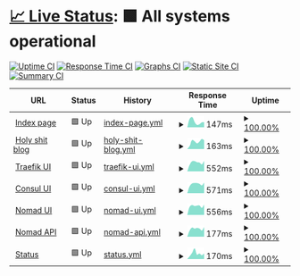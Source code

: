 # [📈 Live Status](https://status.iddqd.uk): <!--live status--> **🟩 All systems operational**

[![Uptime CI](https://github.com/iddqd-uk/status/workflows/Uptime%20CI/badge.svg)](https://github.com/iddqd-uk/status/actions?query=workflow%3A%22Uptime+CI%22)
[![Response Time CI](https://github.com/iddqd-uk/status/workflows/Response%20Time%20CI/badge.svg)](https://github.com/iddqd-uk/status/actions?query=workflow%3A%22Response+Time+CI%22)
[![Graphs CI](https://github.com/iddqd-uk/status/workflows/Graphs%20CI/badge.svg)](https://github.com/iddqd-uk/status/actions?query=workflow%3A%22Graphs+CI%22)
[![Static Site CI](https://github.com/iddqd-uk/status/workflows/Static%20Site%20CI/badge.svg)](https://github.com/iddqd-uk/status/actions?query=workflow%3A%22Static+Site+CI%22)
[![Summary CI](https://github.com/iddqd-uk/status/workflows/Summary%20CI/badge.svg)](https://github.com/iddqd-uk/status/actions?query=workflow%3A%22Summary+CI%22)

<!--start: status pages-->
<!-- This summary is generated by Upptime (https://github.com/upptime/upptime) -->
<!-- Do not edit this manually, your changes will be overwritten -->
<!-- prettier-ignore -->
| URL | Status | History | Response Time | Uptime |
| --- | ------ | ------- | ------------- | ------ |
| <img alt="" src="https://icons.duckduckgo.com/ip3/iddqd.uk.ico" height="13"> [Index page](https://iddqd.uk) | 🟩 Up | [index-page.yml](https://github.com/iddqd-uk/status/commits/HEAD/history/index-page.yml) | <details><summary><img alt="Response time graph" src="./graphs/index-page/response-time-week.png" height="20"> 147ms</summary><br><a href="https://status.iddqd.uk/history/index-page"><img alt="Response time 147" src="https://img.shields.io/endpoint?url=https%3A%2F%2Fraw.githubusercontent.com%2Fiddqd-uk%2Fstatus%2FHEAD%2Fapi%2Findex-page%2Fresponse-time.json"></a><br><a href="https://status.iddqd.uk/history/index-page"><img alt="24-hour response time 133" src="https://img.shields.io/endpoint?url=https%3A%2F%2Fraw.githubusercontent.com%2Fiddqd-uk%2Fstatus%2FHEAD%2Fapi%2Findex-page%2Fresponse-time-day.json"></a><br><a href="https://status.iddqd.uk/history/index-page"><img alt="7-day response time 147" src="https://img.shields.io/endpoint?url=https%3A%2F%2Fraw.githubusercontent.com%2Fiddqd-uk%2Fstatus%2FHEAD%2Fapi%2Findex-page%2Fresponse-time-week.json"></a><br><a href="https://status.iddqd.uk/history/index-page"><img alt="30-day response time 147" src="https://img.shields.io/endpoint?url=https%3A%2F%2Fraw.githubusercontent.com%2Fiddqd-uk%2Fstatus%2FHEAD%2Fapi%2Findex-page%2Fresponse-time-month.json"></a><br><a href="https://status.iddqd.uk/history/index-page"><img alt="1-year response time 140" src="https://img.shields.io/endpoint?url=https%3A%2F%2Fraw.githubusercontent.com%2Fiddqd-uk%2Fstatus%2FHEAD%2Fapi%2Findex-page%2Fresponse-time-year.json"></a></details> | <details><summary><a href="https://status.iddqd.uk/history/index-page">100.00%</a></summary><a href="https://status.iddqd.uk/history/index-page"><img alt="All-time uptime 100.00%" src="https://img.shields.io/endpoint?url=https%3A%2F%2Fraw.githubusercontent.com%2Fiddqd-uk%2Fstatus%2FHEAD%2Fapi%2Findex-page%2Fuptime.json"></a><br><a href="https://status.iddqd.uk/history/index-page"><img alt="24-hour uptime 100.00%" src="https://img.shields.io/endpoint?url=https%3A%2F%2Fraw.githubusercontent.com%2Fiddqd-uk%2Fstatus%2FHEAD%2Fapi%2Findex-page%2Fuptime-day.json"></a><br><a href="https://status.iddqd.uk/history/index-page"><img alt="7-day uptime 100.00%" src="https://img.shields.io/endpoint?url=https%3A%2F%2Fraw.githubusercontent.com%2Fiddqd-uk%2Fstatus%2FHEAD%2Fapi%2Findex-page%2Fuptime-week.json"></a><br><a href="https://status.iddqd.uk/history/index-page"><img alt="30-day uptime 100.00%" src="https://img.shields.io/endpoint?url=https%3A%2F%2Fraw.githubusercontent.com%2Fiddqd-uk%2Fstatus%2FHEAD%2Fapi%2Findex-page%2Fuptime-month.json"></a><br><a href="https://status.iddqd.uk/history/index-page"><img alt="1-year uptime 99.99%" src="https://img.shields.io/endpoint?url=https%3A%2F%2Fraw.githubusercontent.com%2Fiddqd-uk%2Fstatus%2FHEAD%2Fapi%2Findex-page%2Fuptime-year.json"></a></details>
| <img alt="" src="https://icons.duckduckgo.com/ip3/blog.iddqd.uk.ico" height="13"> [Holy shit blog](https://blog.iddqd.uk) | 🟩 Up | [holy-shit-blog.yml](https://github.com/iddqd-uk/status/commits/HEAD/history/holy-shit-blog.yml) | <details><summary><img alt="Response time graph" src="./graphs/holy-shit-blog/response-time-week.png" height="20"> 163ms</summary><br><a href="https://status.iddqd.uk/history/holy-shit-blog"><img alt="Response time 147" src="https://img.shields.io/endpoint?url=https%3A%2F%2Fraw.githubusercontent.com%2Fiddqd-uk%2Fstatus%2FHEAD%2Fapi%2Fholy-shit-blog%2Fresponse-time.json"></a><br><a href="https://status.iddqd.uk/history/holy-shit-blog"><img alt="24-hour response time 196" src="https://img.shields.io/endpoint?url=https%3A%2F%2Fraw.githubusercontent.com%2Fiddqd-uk%2Fstatus%2FHEAD%2Fapi%2Fholy-shit-blog%2Fresponse-time-day.json"></a><br><a href="https://status.iddqd.uk/history/holy-shit-blog"><img alt="7-day response time 163" src="https://img.shields.io/endpoint?url=https%3A%2F%2Fraw.githubusercontent.com%2Fiddqd-uk%2Fstatus%2FHEAD%2Fapi%2Fholy-shit-blog%2Fresponse-time-week.json"></a><br><a href="https://status.iddqd.uk/history/holy-shit-blog"><img alt="30-day response time 142" src="https://img.shields.io/endpoint?url=https%3A%2F%2Fraw.githubusercontent.com%2Fiddqd-uk%2Fstatus%2FHEAD%2Fapi%2Fholy-shit-blog%2Fresponse-time-month.json"></a><br><a href="https://status.iddqd.uk/history/holy-shit-blog"><img alt="1-year response time 134" src="https://img.shields.io/endpoint?url=https%3A%2F%2Fraw.githubusercontent.com%2Fiddqd-uk%2Fstatus%2FHEAD%2Fapi%2Fholy-shit-blog%2Fresponse-time-year.json"></a></details> | <details><summary><a href="https://status.iddqd.uk/history/holy-shit-blog">100.00%</a></summary><a href="https://status.iddqd.uk/history/holy-shit-blog"><img alt="All-time uptime 100.00%" src="https://img.shields.io/endpoint?url=https%3A%2F%2Fraw.githubusercontent.com%2Fiddqd-uk%2Fstatus%2FHEAD%2Fapi%2Fholy-shit-blog%2Fuptime.json"></a><br><a href="https://status.iddqd.uk/history/holy-shit-blog"><img alt="24-hour uptime 100.00%" src="https://img.shields.io/endpoint?url=https%3A%2F%2Fraw.githubusercontent.com%2Fiddqd-uk%2Fstatus%2FHEAD%2Fapi%2Fholy-shit-blog%2Fuptime-day.json"></a><br><a href="https://status.iddqd.uk/history/holy-shit-blog"><img alt="7-day uptime 100.00%" src="https://img.shields.io/endpoint?url=https%3A%2F%2Fraw.githubusercontent.com%2Fiddqd-uk%2Fstatus%2FHEAD%2Fapi%2Fholy-shit-blog%2Fuptime-week.json"></a><br><a href="https://status.iddqd.uk/history/holy-shit-blog"><img alt="30-day uptime 100.00%" src="https://img.shields.io/endpoint?url=https%3A%2F%2Fraw.githubusercontent.com%2Fiddqd-uk%2Fstatus%2FHEAD%2Fapi%2Fholy-shit-blog%2Fuptime-month.json"></a><br><a href="https://status.iddqd.uk/history/holy-shit-blog"><img alt="1-year uptime 100.00%" src="https://img.shields.io/endpoint?url=https%3A%2F%2Fraw.githubusercontent.com%2Fiddqd-uk%2Fstatus%2FHEAD%2Fapi%2Fholy-shit-blog%2Fuptime-year.json"></a></details>
| <img alt="" src="https://icons.duckduckgo.com/ip3/traefik.iddqd.uk.ico" height="13"> [Traefik UI](https://traefik.iddqd.uk) | 🟩 Up | [traefik-ui.yml](https://github.com/iddqd-uk/status/commits/HEAD/history/traefik-ui.yml) | <details><summary><img alt="Response time graph" src="./graphs/traefik-ui/response-time-week.png" height="20"> 552ms</summary><br><a href="https://status.iddqd.uk/history/traefik-ui"><img alt="Response time 560" src="https://img.shields.io/endpoint?url=https%3A%2F%2Fraw.githubusercontent.com%2Fiddqd-uk%2Fstatus%2FHEAD%2Fapi%2Ftraefik-ui%2Fresponse-time.json"></a><br><a href="https://status.iddqd.uk/history/traefik-ui"><img alt="24-hour response time 644" src="https://img.shields.io/endpoint?url=https%3A%2F%2Fraw.githubusercontent.com%2Fiddqd-uk%2Fstatus%2FHEAD%2Fapi%2Ftraefik-ui%2Fresponse-time-day.json"></a><br><a href="https://status.iddqd.uk/history/traefik-ui"><img alt="7-day response time 552" src="https://img.shields.io/endpoint?url=https%3A%2F%2Fraw.githubusercontent.com%2Fiddqd-uk%2Fstatus%2FHEAD%2Fapi%2Ftraefik-ui%2Fresponse-time-week.json"></a><br><a href="https://status.iddqd.uk/history/traefik-ui"><img alt="30-day response time 513" src="https://img.shields.io/endpoint?url=https%3A%2F%2Fraw.githubusercontent.com%2Fiddqd-uk%2Fstatus%2FHEAD%2Fapi%2Ftraefik-ui%2Fresponse-time-month.json"></a><br><a href="https://status.iddqd.uk/history/traefik-ui"><img alt="1-year response time 537" src="https://img.shields.io/endpoint?url=https%3A%2F%2Fraw.githubusercontent.com%2Fiddqd-uk%2Fstatus%2FHEAD%2Fapi%2Ftraefik-ui%2Fresponse-time-year.json"></a></details> | <details><summary><a href="https://status.iddqd.uk/history/traefik-ui">100.00%</a></summary><a href="https://status.iddqd.uk/history/traefik-ui"><img alt="All-time uptime 100.00%" src="https://img.shields.io/endpoint?url=https%3A%2F%2Fraw.githubusercontent.com%2Fiddqd-uk%2Fstatus%2FHEAD%2Fapi%2Ftraefik-ui%2Fuptime.json"></a><br><a href="https://status.iddqd.uk/history/traefik-ui"><img alt="24-hour uptime 100.00%" src="https://img.shields.io/endpoint?url=https%3A%2F%2Fraw.githubusercontent.com%2Fiddqd-uk%2Fstatus%2FHEAD%2Fapi%2Ftraefik-ui%2Fuptime-day.json"></a><br><a href="https://status.iddqd.uk/history/traefik-ui"><img alt="7-day uptime 100.00%" src="https://img.shields.io/endpoint?url=https%3A%2F%2Fraw.githubusercontent.com%2Fiddqd-uk%2Fstatus%2FHEAD%2Fapi%2Ftraefik-ui%2Fuptime-week.json"></a><br><a href="https://status.iddqd.uk/history/traefik-ui"><img alt="30-day uptime 100.00%" src="https://img.shields.io/endpoint?url=https%3A%2F%2Fraw.githubusercontent.com%2Fiddqd-uk%2Fstatus%2FHEAD%2Fapi%2Ftraefik-ui%2Fuptime-month.json"></a><br><a href="https://status.iddqd.uk/history/traefik-ui"><img alt="1-year uptime 100.00%" src="https://img.shields.io/endpoint?url=https%3A%2F%2Fraw.githubusercontent.com%2Fiddqd-uk%2Fstatus%2FHEAD%2Fapi%2Ftraefik-ui%2Fuptime-year.json"></a></details>
| <img alt="" src="https://icons.duckduckgo.com/ip3/consul.iddqd.uk.ico" height="13"> [Consul UI](https://consul.iddqd.uk) | 🟩 Up | [consul-ui.yml](https://github.com/iddqd-uk/status/commits/HEAD/history/consul-ui.yml) | <details><summary><img alt="Response time graph" src="./graphs/consul-ui/response-time-week.png" height="20"> 571ms</summary><br><a href="https://status.iddqd.uk/history/consul-ui"><img alt="Response time 553" src="https://img.shields.io/endpoint?url=https%3A%2F%2Fraw.githubusercontent.com%2Fiddqd-uk%2Fstatus%2FHEAD%2Fapi%2Fconsul-ui%2Fresponse-time.json"></a><br><a href="https://status.iddqd.uk/history/consul-ui"><img alt="24-hour response time 650" src="https://img.shields.io/endpoint?url=https%3A%2F%2Fraw.githubusercontent.com%2Fiddqd-uk%2Fstatus%2FHEAD%2Fapi%2Fconsul-ui%2Fresponse-time-day.json"></a><br><a href="https://status.iddqd.uk/history/consul-ui"><img alt="7-day response time 571" src="https://img.shields.io/endpoint?url=https%3A%2F%2Fraw.githubusercontent.com%2Fiddqd-uk%2Fstatus%2FHEAD%2Fapi%2Fconsul-ui%2Fresponse-time-week.json"></a><br><a href="https://status.iddqd.uk/history/consul-ui"><img alt="30-day response time 521" src="https://img.shields.io/endpoint?url=https%3A%2F%2Fraw.githubusercontent.com%2Fiddqd-uk%2Fstatus%2FHEAD%2Fapi%2Fconsul-ui%2Fresponse-time-month.json"></a><br><a href="https://status.iddqd.uk/history/consul-ui"><img alt="1-year response time 545" src="https://img.shields.io/endpoint?url=https%3A%2F%2Fraw.githubusercontent.com%2Fiddqd-uk%2Fstatus%2FHEAD%2Fapi%2Fconsul-ui%2Fresponse-time-year.json"></a></details> | <details><summary><a href="https://status.iddqd.uk/history/consul-ui">100.00%</a></summary><a href="https://status.iddqd.uk/history/consul-ui"><img alt="All-time uptime 100.00%" src="https://img.shields.io/endpoint?url=https%3A%2F%2Fraw.githubusercontent.com%2Fiddqd-uk%2Fstatus%2FHEAD%2Fapi%2Fconsul-ui%2Fuptime.json"></a><br><a href="https://status.iddqd.uk/history/consul-ui"><img alt="24-hour uptime 100.00%" src="https://img.shields.io/endpoint?url=https%3A%2F%2Fraw.githubusercontent.com%2Fiddqd-uk%2Fstatus%2FHEAD%2Fapi%2Fconsul-ui%2Fuptime-day.json"></a><br><a href="https://status.iddqd.uk/history/consul-ui"><img alt="7-day uptime 100.00%" src="https://img.shields.io/endpoint?url=https%3A%2F%2Fraw.githubusercontent.com%2Fiddqd-uk%2Fstatus%2FHEAD%2Fapi%2Fconsul-ui%2Fuptime-week.json"></a><br><a href="https://status.iddqd.uk/history/consul-ui"><img alt="30-day uptime 100.00%" src="https://img.shields.io/endpoint?url=https%3A%2F%2Fraw.githubusercontent.com%2Fiddqd-uk%2Fstatus%2FHEAD%2Fapi%2Fconsul-ui%2Fuptime-month.json"></a><br><a href="https://status.iddqd.uk/history/consul-ui"><img alt="1-year uptime 100.00%" src="https://img.shields.io/endpoint?url=https%3A%2F%2Fraw.githubusercontent.com%2Fiddqd-uk%2Fstatus%2FHEAD%2Fapi%2Fconsul-ui%2Fuptime-year.json"></a></details>
| <img alt="" src="https://icons.duckduckgo.com/ip3/nomad.iddqd.uk.ico" height="13"> [Nomad UI](https://nomad.iddqd.uk) | 🟩 Up | [nomad-ui.yml](https://github.com/iddqd-uk/status/commits/HEAD/history/nomad-ui.yml) | <details><summary><img alt="Response time graph" src="./graphs/nomad-ui/response-time-week.png" height="20"> 556ms</summary><br><a href="https://status.iddqd.uk/history/nomad-ui"><img alt="Response time 541" src="https://img.shields.io/endpoint?url=https%3A%2F%2Fraw.githubusercontent.com%2Fiddqd-uk%2Fstatus%2FHEAD%2Fapi%2Fnomad-ui%2Fresponse-time.json"></a><br><a href="https://status.iddqd.uk/history/nomad-ui"><img alt="24-hour response time 633" src="https://img.shields.io/endpoint?url=https%3A%2F%2Fraw.githubusercontent.com%2Fiddqd-uk%2Fstatus%2FHEAD%2Fapi%2Fnomad-ui%2Fresponse-time-day.json"></a><br><a href="https://status.iddqd.uk/history/nomad-ui"><img alt="7-day response time 556" src="https://img.shields.io/endpoint?url=https%3A%2F%2Fraw.githubusercontent.com%2Fiddqd-uk%2Fstatus%2FHEAD%2Fapi%2Fnomad-ui%2Fresponse-time-week.json"></a><br><a href="https://status.iddqd.uk/history/nomad-ui"><img alt="30-day response time 510" src="https://img.shields.io/endpoint?url=https%3A%2F%2Fraw.githubusercontent.com%2Fiddqd-uk%2Fstatus%2FHEAD%2Fapi%2Fnomad-ui%2Fresponse-time-month.json"></a><br><a href="https://status.iddqd.uk/history/nomad-ui"><img alt="1-year response time 532" src="https://img.shields.io/endpoint?url=https%3A%2F%2Fraw.githubusercontent.com%2Fiddqd-uk%2Fstatus%2FHEAD%2Fapi%2Fnomad-ui%2Fresponse-time-year.json"></a></details> | <details><summary><a href="https://status.iddqd.uk/history/nomad-ui">100.00%</a></summary><a href="https://status.iddqd.uk/history/nomad-ui"><img alt="All-time uptime 100.00%" src="https://img.shields.io/endpoint?url=https%3A%2F%2Fraw.githubusercontent.com%2Fiddqd-uk%2Fstatus%2FHEAD%2Fapi%2Fnomad-ui%2Fuptime.json"></a><br><a href="https://status.iddqd.uk/history/nomad-ui"><img alt="24-hour uptime 100.00%" src="https://img.shields.io/endpoint?url=https%3A%2F%2Fraw.githubusercontent.com%2Fiddqd-uk%2Fstatus%2FHEAD%2Fapi%2Fnomad-ui%2Fuptime-day.json"></a><br><a href="https://status.iddqd.uk/history/nomad-ui"><img alt="7-day uptime 100.00%" src="https://img.shields.io/endpoint?url=https%3A%2F%2Fraw.githubusercontent.com%2Fiddqd-uk%2Fstatus%2FHEAD%2Fapi%2Fnomad-ui%2Fuptime-week.json"></a><br><a href="https://status.iddqd.uk/history/nomad-ui"><img alt="30-day uptime 100.00%" src="https://img.shields.io/endpoint?url=https%3A%2F%2Fraw.githubusercontent.com%2Fiddqd-uk%2Fstatus%2FHEAD%2Fapi%2Fnomad-ui%2Fuptime-month.json"></a><br><a href="https://status.iddqd.uk/history/nomad-ui"><img alt="1-year uptime 100.00%" src="https://img.shields.io/endpoint?url=https%3A%2F%2Fraw.githubusercontent.com%2Fiddqd-uk%2Fstatus%2FHEAD%2Fapi%2Fnomad-ui%2Fuptime-year.json"></a></details>
| <img alt="" src="https://icons.duckduckgo.com/ip3/nomad.iddqd.uk.ico" height="13"> [Nomad API](https://nomad.iddqd.uk/v1/status/leader) | 🟩 Up | [nomad-api.yml](https://github.com/iddqd-uk/status/commits/HEAD/history/nomad-api.yml) | <details><summary><img alt="Response time graph" src="./graphs/nomad-api/response-time-week.png" height="20"> 177ms</summary><br><a href="https://status.iddqd.uk/history/nomad-api"><img alt="Response time 179" src="https://img.shields.io/endpoint?url=https%3A%2F%2Fraw.githubusercontent.com%2Fiddqd-uk%2Fstatus%2FHEAD%2Fapi%2Fnomad-api%2Fresponse-time.json"></a><br><a href="https://status.iddqd.uk/history/nomad-api"><img alt="24-hour response time 209" src="https://img.shields.io/endpoint?url=https%3A%2F%2Fraw.githubusercontent.com%2Fiddqd-uk%2Fstatus%2FHEAD%2Fapi%2Fnomad-api%2Fresponse-time-day.json"></a><br><a href="https://status.iddqd.uk/history/nomad-api"><img alt="7-day response time 177" src="https://img.shields.io/endpoint?url=https%3A%2F%2Fraw.githubusercontent.com%2Fiddqd-uk%2Fstatus%2FHEAD%2Fapi%2Fnomad-api%2Fresponse-time-week.json"></a><br><a href="https://status.iddqd.uk/history/nomad-api"><img alt="30-day response time 165" src="https://img.shields.io/endpoint?url=https%3A%2F%2Fraw.githubusercontent.com%2Fiddqd-uk%2Fstatus%2FHEAD%2Fapi%2Fnomad-api%2Fresponse-time-month.json"></a><br><a href="https://status.iddqd.uk/history/nomad-api"><img alt="1-year response time 178" src="https://img.shields.io/endpoint?url=https%3A%2F%2Fraw.githubusercontent.com%2Fiddqd-uk%2Fstatus%2FHEAD%2Fapi%2Fnomad-api%2Fresponse-time-year.json"></a></details> | <details><summary><a href="https://status.iddqd.uk/history/nomad-api">100.00%</a></summary><a href="https://status.iddqd.uk/history/nomad-api"><img alt="All-time uptime 100.00%" src="https://img.shields.io/endpoint?url=https%3A%2F%2Fraw.githubusercontent.com%2Fiddqd-uk%2Fstatus%2FHEAD%2Fapi%2Fnomad-api%2Fuptime.json"></a><br><a href="https://status.iddqd.uk/history/nomad-api"><img alt="24-hour uptime 100.00%" src="https://img.shields.io/endpoint?url=https%3A%2F%2Fraw.githubusercontent.com%2Fiddqd-uk%2Fstatus%2FHEAD%2Fapi%2Fnomad-api%2Fuptime-day.json"></a><br><a href="https://status.iddqd.uk/history/nomad-api"><img alt="7-day uptime 100.00%" src="https://img.shields.io/endpoint?url=https%3A%2F%2Fraw.githubusercontent.com%2Fiddqd-uk%2Fstatus%2FHEAD%2Fapi%2Fnomad-api%2Fuptime-week.json"></a><br><a href="https://status.iddqd.uk/history/nomad-api"><img alt="30-day uptime 100.00%" src="https://img.shields.io/endpoint?url=https%3A%2F%2Fraw.githubusercontent.com%2Fiddqd-uk%2Fstatus%2FHEAD%2Fapi%2Fnomad-api%2Fuptime-month.json"></a><br><a href="https://status.iddqd.uk/history/nomad-api"><img alt="1-year uptime 100.00%" src="https://img.shields.io/endpoint?url=https%3A%2F%2Fraw.githubusercontent.com%2Fiddqd-uk%2Fstatus%2FHEAD%2Fapi%2Fnomad-api%2Fuptime-year.json"></a></details>
| <img alt="" src="https://icons.duckduckgo.com/ip3/status.iddqd.uk.ico" height="13"> [Status](https://status.iddqd.uk) | 🟩 Up | [status.yml](https://github.com/iddqd-uk/status/commits/HEAD/history/status.yml) | <details><summary><img alt="Response time graph" src="./graphs/status/response-time-week.png" height="20"> 170ms</summary><br><a href="https://status.iddqd.uk/history/status"><img alt="Response time 138" src="https://img.shields.io/endpoint?url=https%3A%2F%2Fraw.githubusercontent.com%2Fiddqd-uk%2Fstatus%2FHEAD%2Fapi%2Fstatus%2Fresponse-time.json"></a><br><a href="https://status.iddqd.uk/history/status"><img alt="24-hour response time 168" src="https://img.shields.io/endpoint?url=https%3A%2F%2Fraw.githubusercontent.com%2Fiddqd-uk%2Fstatus%2FHEAD%2Fapi%2Fstatus%2Fresponse-time-day.json"></a><br><a href="https://status.iddqd.uk/history/status"><img alt="7-day response time 170" src="https://img.shields.io/endpoint?url=https%3A%2F%2Fraw.githubusercontent.com%2Fiddqd-uk%2Fstatus%2FHEAD%2Fapi%2Fstatus%2Fresponse-time-week.json"></a><br><a href="https://status.iddqd.uk/history/status"><img alt="30-day response time 138" src="https://img.shields.io/endpoint?url=https%3A%2F%2Fraw.githubusercontent.com%2Fiddqd-uk%2Fstatus%2FHEAD%2Fapi%2Fstatus%2Fresponse-time-month.json"></a><br><a href="https://status.iddqd.uk/history/status"><img alt="1-year response time 132" src="https://img.shields.io/endpoint?url=https%3A%2F%2Fraw.githubusercontent.com%2Fiddqd-uk%2Fstatus%2FHEAD%2Fapi%2Fstatus%2Fresponse-time-year.json"></a></details> | <details><summary><a href="https://status.iddqd.uk/history/status">100.00%</a></summary><a href="https://status.iddqd.uk/history/status"><img alt="All-time uptime 100.00%" src="https://img.shields.io/endpoint?url=https%3A%2F%2Fraw.githubusercontent.com%2Fiddqd-uk%2Fstatus%2FHEAD%2Fapi%2Fstatus%2Fuptime.json"></a><br><a href="https://status.iddqd.uk/history/status"><img alt="24-hour uptime 100.00%" src="https://img.shields.io/endpoint?url=https%3A%2F%2Fraw.githubusercontent.com%2Fiddqd-uk%2Fstatus%2FHEAD%2Fapi%2Fstatus%2Fuptime-day.json"></a><br><a href="https://status.iddqd.uk/history/status"><img alt="7-day uptime 100.00%" src="https://img.shields.io/endpoint?url=https%3A%2F%2Fraw.githubusercontent.com%2Fiddqd-uk%2Fstatus%2FHEAD%2Fapi%2Fstatus%2Fuptime-week.json"></a><br><a href="https://status.iddqd.uk/history/status"><img alt="30-day uptime 100.00%" src="https://img.shields.io/endpoint?url=https%3A%2F%2Fraw.githubusercontent.com%2Fiddqd-uk%2Fstatus%2FHEAD%2Fapi%2Fstatus%2Fuptime-month.json"></a><br><a href="https://status.iddqd.uk/history/status"><img alt="1-year uptime 99.99%" src="https://img.shields.io/endpoint?url=https%3A%2F%2Fraw.githubusercontent.com%2Fiddqd-uk%2Fstatus%2FHEAD%2Fapi%2Fstatus%2Fuptime-year.json"></a></details>

<!--end: status pages-->
